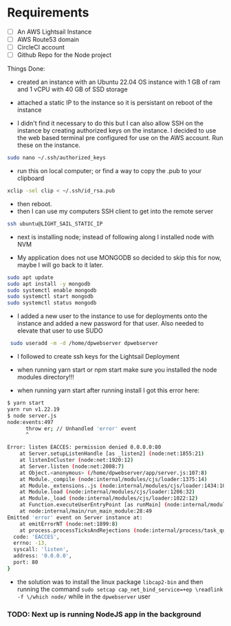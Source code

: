 # Requirements

- [ ] An AWS Lightsail Instance
- [ ] AWS Route53 domain
- [ ] CircleCI account
- [ ] Github Repo for the Node project

Things Done:

- created an instance with an Ubuntu 22.04 OS instance with 1 GB of ram and 1 vCPU with 40 GB of SSD storage

- attached a static IP to the instance so it is persistant on reboot of the instance

- I didn't find it necessary to do this but I can also allow SSH on the instance by creating authorized keys on the instance. I decided to use the web based terminal pre configured for use on the AWS account. Run these on the instance.

```sh
sudo nano ~/.ssh/authorized_keys
```

- run this on local computer; or find a way to copy the .pub to your clipboard

```sh
xclip -sel clip < ~/.ssh/id_rsa.pub
```

- then reboot.
- then I can use my computers SSH client to get into the remote server

```sh
ssh ubuntu@LIGHT_SAIL_STATIC_IP
```

- next is installing node; instead of following along I installed node with NVM

- My application does not use MONGODB so decided to skip this for now, maybe I will go back to it later.

```sh
sudo apt update
sudo apt install -y mongodb
sudo systemctl enable mongodb
sudo systemctl start mongodb
sudo systemctl status mongodb
```

- I added a new user to the instance to use for deployments onto the instance and added a new password for that user. Also needed to elevate that user to use SUDO

```sh
 sudo useradd -m -d /home/dpwebserver dpwebserver
```

- I followed to create ssh keys for the Lightsail Deployment

- when running yarn start or npm start make sure you installed the node modules directory!!!

- when running yarn start after running install I got this error here:

```sh
$ yarn start
yarn run v1.22.19
$ node server.js
node:events:497
      throw er; // Unhandled 'error' event
      ^

Error: listen EACCES: permission denied 0.0.0.0:80
    at Server.setupListenHandle [as _listen2] (node:net:1855:21)
    at listenInCluster (node:net:1920:12)
    at Server.listen (node:net:2008:7)
    at Object.<anonymous> (/home/dpwebserver/app/server.js:107:8)
    at Module._compile (node:internal/modules/cjs/loader:1375:14)
    at Module._extensions..js (node:internal/modules/cjs/loader:1434:10)
    at Module.load (node:internal/modules/cjs/loader:1206:32)
    at Module._load (node:internal/modules/cjs/loader:1022:12)
    at Function.executeUserEntryPoint [as runMain] (node:internal/modules/run_main:142:12)
    at node:internal/main/run_main_module:28:49
Emitted 'error' event on Server instance at:
    at emitErrorNT (node:net:1899:8)
    at process.processTicksAndRejections (node:internal/process/task_queues:82:21) {
  code: 'EACCES',
  errno: -13,
  syscall: 'listen',
  address: '0.0.0.0',
  port: 80
}
```

- the solution was to install the linux package `libcap2-bin` and then running the command `sudo setcap cap_net_bind_service=+ep \readlink -f \/which node/` while in the `dpwebserver` user

### TODO: Next up is running NodeJS app in the background
